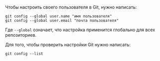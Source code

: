 
Чтобы настроить своего пользователя в Git, нужно написать:
```GIT
git config --global user.name "имя пользователя"
git config --global user.email "почта пользователя"
```

Где `--global` означает, что настройка применится глобально для всех репозиториев.

Для того, чтобы проверить настройки Git нужно написать:
```GIT
git config --list
```

